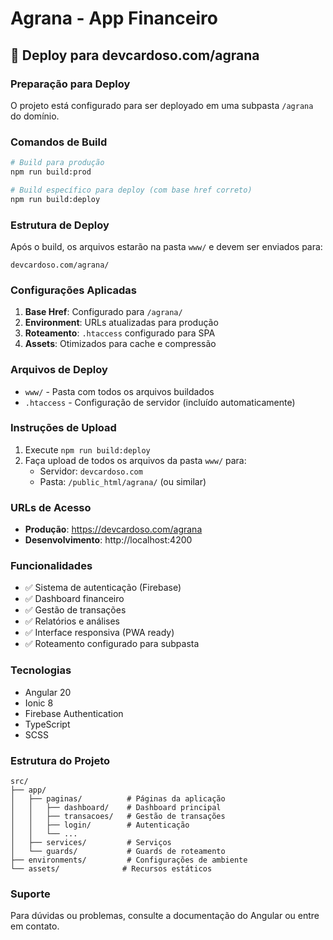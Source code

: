 # Agrana - App Financeiro

## 🚀 Deploy para devcardoso.com/agrana

### Preparação para Deploy

O projeto está configurado para ser deployado em uma subpasta `/agrana` do domínio.

### Comandos de Build

```bash
# Build para produção
npm run build:prod

# Build específico para deploy (com base href correto)
npm run build:deploy
```

### Estrutura de Deploy

Após o build, os arquivos estarão na pasta `www/` e devem ser enviados para:
```
devcardoso.com/agrana/
```

### Configurações Aplicadas

1. **Base Href**: Configurado para `/agrana/`
2. **Environment**: URLs atualizadas para produção
3. **Roteamento**: `.htaccess` configurado para SPA
4. **Assets**: Otimizados para cache e compressão

### Arquivos de Deploy

- `www/` - Pasta com todos os arquivos buildados
- `.htaccess` - Configuração de servidor (incluído automaticamente)

### Instruções de Upload

1. Execute `npm run build:deploy`
2. Faça upload de todos os arquivos da pasta `www/` para:
   - Servidor: `devcardoso.com`
   - Pasta: `/public_html/agrana/` (ou similar)

### URLs de Acesso

- **Produção**: https://devcardoso.com/agrana
- **Desenvolvimento**: http://localhost:4200

### Funcionalidades

- ✅ Sistema de autenticação (Firebase)
- ✅ Dashboard financeiro
- ✅ Gestão de transações
- ✅ Relatórios e análises
- ✅ Interface responsiva (PWA ready)
- ✅ Roteamento configurado para subpasta

### Tecnologias

- Angular 20
- Ionic 8
- Firebase Authentication
- TypeScript
- SCSS

### Estrutura do Projeto

```
src/
├── app/
│   ├── paginas/          # Páginas da aplicação
│   │   ├── dashboard/    # Dashboard principal
│   │   ├── transacoes/   # Gestão de transações
│   │   ├── login/        # Autenticação
│   │   └── ...
│   ├── services/         # Serviços
│   └── guards/           # Guards de roteamento
├── environments/         # Configurações de ambiente
└── assets/              # Recursos estáticos
```

### Suporte

Para dúvidas ou problemas, consulte a documentação do Angular ou entre em contato.
